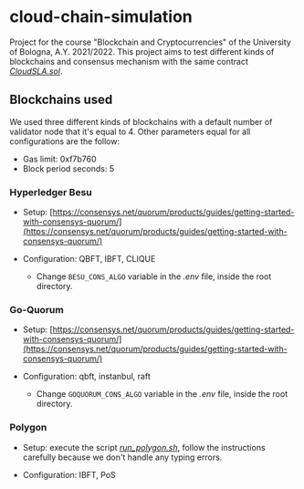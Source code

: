 # cloud-chain-simulation

Project for the course "Blockchain and Cryptocurrencies" of the University of Bologna, A.Y. 2021/2022.
This project aims to test different kinds of blockchains and consensus mechanism with the same contract [*CloudSLA.sol*](https://github.com/cotus997/cloud-chain-simulation/blob/main/contracts/CloudSLA.sol).

## Blockchains used

We used three different kinds of blockchains with a default number of validator node that it's equal to 4. Other parameters equal for all configurations are the follow:

- Gas limit: 0xf7b760
- Block period seconds: 5

### Hyperledger Besu

- Setup: [https://consensys.net/quorum/products/guides/getting-started-with-consensys-quorum/](https://consensys.net/quorum/products/guides/getting-started-with-consensys-quorum/)

- Configuration: QBFT, IBFT, CLIQUE
  - Change `BESU_CONS_ALGO` variable in the *.env* file, inside the root directory.

### Go-Quorum

- Setup: [https://consensys.net/quorum/products/guides/getting-started-with-consensys-quorum/](https://consensys.net/quorum/products/guides/getting-started-with-consensys-quorum/)

- Configuration: qbft, instanbul, raft
  - Change `GOQUORUM_CONS_ALGO` variable in the *.env* file, inside the root directory.

### Polygon

- Setup: execute the script [*run_polygon.sh*](https://github.com/cotus997/cloud-chain-simulation/blob/main/polygon/run_polygon.sh), follow the instructions carefully because we don't handle any typing errors.

- Configuration: IBFT, PoS
